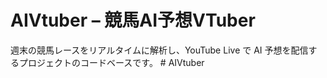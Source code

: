 # AIVtuber – 競馬AI予想VTuber

週末の競馬レースをリアルタイムに解析し、YouTube Live で AI 予想を配信するプロジェクトのコードベースです。
#   A I V t u b e r  
 